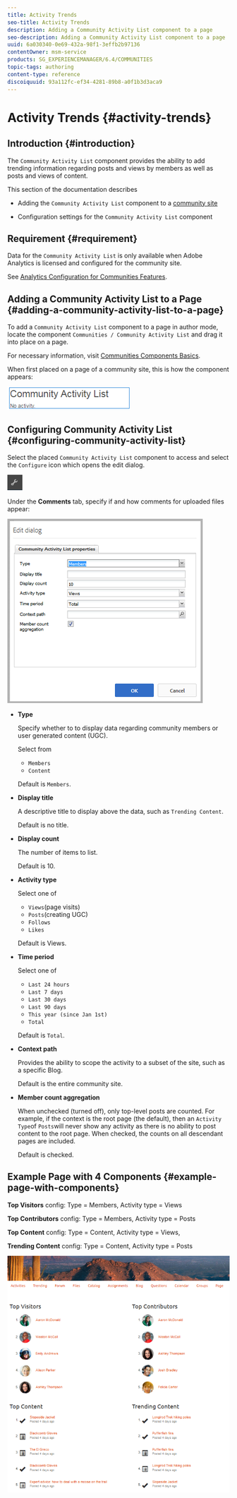 ```yaml
---
title: Activity Trends
seo-title: Activity Trends
description: Adding a Community Activity List component to a page
seo-description: Adding a Community Activity List component to a page
uuid: 6a030340-0e69-432a-98f1-3effb2b97136
contentOwner: msm-service
products: SG_EXPERIENCEMANAGER/6.4/COMMUNITIES
topic-tags: authoring
content-type: reference
discoiquuid: 93a112fc-ef34-4281-89b8-a0f1b3d3aca9
---
```


# Activity Trends {#activity-trends}

## Introduction {#introduction}

The `Community Activity List` component provides the ability to add trending information regarding posts and views by members as well as posts and views of content.

This section of the documentation describes

* Adding the `Community Activity List` component to a [community site](overview.md#community-sites)

* Configuration settings for the `Community Activity List` component

## Requirement {#requirement}

Data for the `Community Activity List` is only available when Adobe Analytics is licensed and configured for the community site.

See [Analytics Configuration for Communities Features](analytics.md).

## Adding a Community Activity List to a Page {#adding-a-community-activity-list-to-a-page}

To add a `Community Activity List` component to a page in author mode, locate the component `Communities / Community Activity List` and drag it into place on a page.

For necessary information, visit [Communities Components Basics](basics.md).

When first placed on a page of a community site, this is how the component appears:

![chlimage_1-227](assets/chlimage_1-227.png)

## Configuring Community Activity List  {#configuring-community-activity-list}

Select the placed `Community Activity List` component to access and select the `Configure` icon which opens the edit dialog.

![chlimage_1-228](assets/chlimage_1-228.png)

Under the **Comments** tab, specify if and how comments for uploaded files appear:

![chlimage_1-229](assets/chlimage_1-229.png)

* **Type**

  Specify whether to to display data regarding community members or user generated content (UGC).

  Select from
  * `Members`
  * `Content`

  Default is `Members`.

* **Display title**

  A descriptive title to display above the data, such as `Trending Content`.  

  Default is no title.

* **Display count**

  The number of items to list.

  Default is 10.

* **Activity type**

  Select one of
  * `Views`(page visits)
  * `Posts`(creating UGC)
  * `Follows`
  * `Likes`

  Default is Views.

* **Time period**

  Select one of
  * `Last 24 hours`
  * `Last 7 days`
  * `Last 30 days`
  * `Last 90 days`
  * `This year (since Jan 1st)`
  * `Total`

  Default is `Total`.

* **Context path**

  Provides the ability to scope the activity to a subset of the site, such as a specific Blog.

  Default is the entire community site.

* **Member count aggregation**

  When unchecked (turned off), only top-level posts are counted. For example, if the context is the root page (the default), then an `Activity Type`of `Posts`will never show any activity as there is no ability to post content to the root page. When checked, the counts on all descendant pages are included.

  Default is checked.

## Example Page with 4 Components {#example-page-with-components}

**Top Visitors** config: Type = Members, Activity type = Views

**Top Contributors** config: Type = Members, Activity type = Posts

**Top Content** config: Type = Content, Activity type = Views,

**Trending Content** config: Type = Content, Activity type = Posts

![chlimage_1-230](assets/chlimage_1-230.png)
